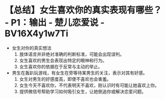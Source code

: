 # 【总结】女生喜欢你的真实表现有哪些？ - P1：输出 - 楚儿恋爱说 - BV16X4y1w7Ti

-   女生对你的真实想法
    1.  肢体语言并非绝对准确的判断标准，可能会出现误判。
    2.  女生喜欢的男生会表现出特定的眼神和行为。
    3.  女生喜欢你的依据在于反常与主动的举止。
-   男生在轰趴玩游戏，有女生在旁等待某男生的关注，表示对其有好感。
    1.  女生对男生的好感度高，即使不喜欢也会害羞。
    2.  女生今天不喜欢你，不代表明天不喜欢，刚认识时有可能让她喜欢上你。
    3.  提供微信号帮助学习如何吸引女生，让她倒追你或解决恋爱问题。